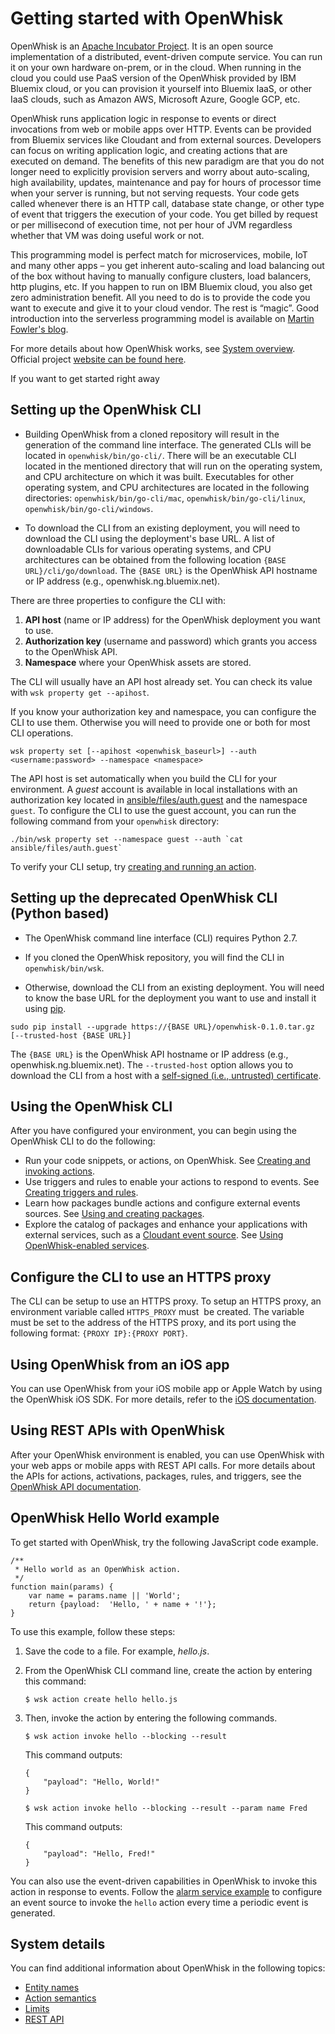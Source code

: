 # Getting started with OpenWhisk

OpenWhisk is an [Apache Incubator Project](https://incubator.apache.org/projects/openwhisk.html). It is an open source implementation of a distributed, event-driven compute service. You can run it on your own hardware on-prem, or in the cloud. When running in the cloud you could use PaaS version of the OpenWhisk provided by IBM Bluemix cloud, or you can provision it yourself into Bluemix IaaS, or other IaaS clouds, such as Amazon AWS, Microsoft Azure, Google GCP, etc. 

OpenWhisk runs application logic in response to events or direct invocations from web or mobile apps over HTTP. Events can be provided from Bluemix services like Cloudant and from external sources. Developers can focus on writing application logic, and creating actions that are executed on demand. The benefits of this new paradigm are that you do not longer need to explicitly provision servers and worry about auto-scaling, high availability, updates, maintenance and pay for hours of processor time when your server is running, but not serving requests. Your code gets called whenever there is an HTTP call, database state change, or other type of event that triggers the execution of your code. You get billed by request or per millisecond of execution time, not per hour of JVM regardless whether that VM was doing useful work or not.

This programming model is perfect match for microservices, mobile, IoT and many other apps – you get inherent auto-scaling and load balancing out of the box without having to manually configure clusters, load balancers, http plugins, etc. If you happen to run on IBM Bluemix cloud, you also get zero administration benefit. All you need to do is to provide the code you want to execute and give it to your cloud vendor. The rest is “magic”. Good introduction into the serverless programming model is available on [Martin Fowler's blog](https://martinfowler.com/articles/serverless.html).

For more details about how OpenWhisk works, see [System overview](./about.md). Official project [website can be found here](http://openwhisk.org).

If you want to get started right away

## Setting up the OpenWhisk CLI 

- Building OpenWhisk from a cloned repository will result in the generation of the command line interface. The
generated CLIs will be located in `openwhisk/bin/go-cli/`. There will be an executable CLI located in the mentioned
directory that will run on the operating system, and CPU architecture on which it was built. Executables for other
operating system, and CPU architectures are located in the following directories: `openwhisk/bin/go-cli/mac`,
`openwhisk/bin/go-cli/linux`, `openwhisk/bin/go-cli/windows`.

- To download the CLI from an existing deployment, you will need to download the CLI using the deployment's base URL.
A list of downloadable CLIs for various operating systems, and CPU architectures can be obtained from the following
location `{BASE URL}/cli/go/download`. The `{BASE URL}` is the OpenWhisk API hostname or IP address
(e.g., openwhisk.ng.bluemix.net).

There are three properties to configure the CLI with:

1. **API host** (name or IP address) for the OpenWhisk deployment you want to use.
2. **Authorization key** (username and password) which grants you access to the OpenWhisk API.
3. **Namespace** where your OpenWhisk assets are stored.

The CLI will usually have an API host already set. You can check its value with
`wsk property get --apihost`.

If you know your authorization key and namespace, you can configure the CLI to use them. Otherwise
you will need to provide one or both for most CLI operations.

```
wsk property set [--apihost <openwhisk_baseurl>] --auth <username:password> --namespace <namespace>
```

The API host is set automatically when you build the CLI for your environment. A _guest_ account is available
in local installations with an authorization key located in [ansible/files/auth.guest](../ansible/files/auth.guest) and the namespace `guest`.
To configure the CLI to use the guest account, you can run the following command from your `openwhisk` directory:

```
./bin/wsk property set --namespace guest --auth `cat ansible/files/auth.guest`
```

To verify your CLI setup, try [creating and running an action](#openwhisk-hello-world-example).

## Setting up the deprecated OpenWhisk CLI (Python based)
- The OpenWhisk command line interface (CLI) requires Python 2.7.

- If you cloned the OpenWhisk repository, you will find the CLI in `openwhisk/bin/wsk`.

- Otherwise, download the CLI from an existing deployment. You will need to know the base URL for the deployment you
want to use and install it using [pip](https://pip.pypa.io/).

```
sudo pip install --upgrade https://{BASE URL}/openwhisk-0.1.0.tar.gz [--trusted-host {BASE URL}]
```

The `{BASE URL}` is the OpenWhisk API hostname or IP address (e.g., openwhisk.ng.bluemix.net).
The `--trusted-host` option allows you to download the CLI from a host with a [self-signed (i.e., untrusted) certificate](../tools/vagrant/README.md#ssl-certificate-configuration-optional).

## Using the OpenWhisk CLI

After you have configured your environment, you can begin using the OpenWhisk CLI to do the following:

* Run your code snippets, or actions, on OpenWhisk. See [Creating and invoking actions](./actions.md).
* Use triggers and rules to enable your actions to respond to events. See [Creating triggers and rules](./triggers_rules.md).
* Learn how packages bundle actions and configure external events sources. See [Using and creating packages](./packages.md).
* Explore the catalog of packages and enhance your applications with external services, such as a [Cloudant event source](./catalog.md#using-the-cloudant-package). See [Using OpenWhisk-enabled services](./catalog.md).

## Configure the CLI to use an HTTPS proxy

The CLI can be setup to use an HTTPS proxy. To setup an HTTPS proxy, an environment variable called `HTTPS_PROXY` must
 be created. The variable must be set to the address of the HTTPS proxy, and its port using the following format:
`{PROXY IP}:{PROXY PORT}`.

## Using OpenWhisk from an iOS app

You can use OpenWhisk from your iOS mobile app or Apple Watch by using the OpenWhisk iOS SDK. For more details, refer to the [iOS documentation](./mobile_sdk.md).

## Using REST APIs with OpenWhisk

After your OpenWhisk environment is enabled, you can use OpenWhisk with your web apps or mobile apps with REST API calls.
For more details about the APIs for actions, activations, packages, rules, and triggers, see the [OpenWhisk API documentation](http://petstore.swagger.io/?url=https://raw.githubusercontent.com/openwhisk/openwhisk/master/core/controller/src/main/resources/whiskswagger.json).

## OpenWhisk Hello World example
To get started with OpenWhisk, try the following JavaScript code example.

```
/**
 * Hello world as an OpenWhisk action.
 */
function main(params) {
    var name = params.name || 'World';
    return {payload:  'Hello, ' + name + '!'};
}
```

To use this example, follow these steps:

1. Save the code to a file. For example, *hello.js*.

2. From the OpenWhisk CLI command line, create the action by entering this command:

    ```
    $ wsk action create hello hello.js
    ```

3. Then, invoke the action by entering the following commands.

    ```
    $ wsk action invoke hello --blocking --result
    ```

    This command outputs:

    ```
    {
        "payload": "Hello, World!"
    }
    ```

    ```
    $ wsk action invoke hello --blocking --result --param name Fred
    ```

    This command outputs:

    ```
    {
        "payload": "Hello, Fred!"
    }
    ```

You can also use the event-driven capabilities in OpenWhisk to invoke this action in response to events. Follow the [alarm service example](./packages.md#creating-and-using-trigger-feeds) to configure an event source to invoke the `hello` action every time a periodic event is generated.


## System details

You can find additional information about OpenWhisk in the following topics:

* [Entity names](./reference.md#openwhisk-entities)
* [Action semantics](./reference.md#action-semantics)
* [Limits](./reference.md#system-limits)
* [REST API](./reference.md#rest-api)
